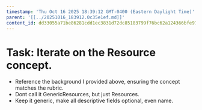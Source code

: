 ```yaml
---
timestamp: 'Thu Oct 16 2025 18:39:12 GMT-0400 (Eastern Daylight Time)'
parent: '[[../20251016_183912.0c35e1ef.md]]'
content_id: dd33055a71be86281cdd1ec3831d72dc85183799f76bc62a124366bfe9737f11
---
```


# Task: Iterate on the Resource concept.

* Reference the background I provided above, ensuring the concept matches the rubric.
* Dont call it GenericResources, but just Resources.
* Keep it generic, make all descriptive fields optional, even name.
